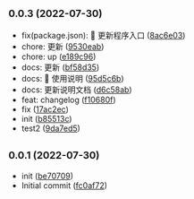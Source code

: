 ## <small>0.0.3 (2022-07-30)</small>

* fix(package.json): 🐛 更新程序入口 ([8ac6e03](https://github.com/tinymce-plugin/i18n-api/commit/8ac6e03))
* chore: 更新 ([9530eab](https://github.com/tinymce-plugin/i18n-api/commit/9530eab))
* chore: up ([e189c96](https://github.com/tinymce-plugin/i18n-api/commit/e189c96))
* docs:  更新 ([bf58d35](https://github.com/tinymce-plugin/i18n-api/commit/bf58d35))
* docs: 📝 使用说明 ([95d5c6b](https://github.com/tinymce-plugin/i18n-api/commit/95d5c6b))
* docs: 更新说明文档 ([d6c58ab](https://github.com/tinymce-plugin/i18n-api/commit/d6c58ab))
* feat: changelog ([f10680f](https://github.com/tinymce-plugin/i18n-api/commit/f10680f))
* fix ([17ac2ec](https://github.com/tinymce-plugin/i18n-api/commit/17ac2ec))
* init ([b85513c](https://github.com/tinymce-plugin/i18n-api/commit/b85513c))
* test2 ([9da7ed5](https://github.com/tinymce-plugin/i18n-api/commit/9da7ed5))



## <small>0.0.1 (2022-07-30)</small>

* init ([be70709](https://github.com/tinymce-plugin/i18n-api/commit/be70709))
* Initial commit ([fc0af72](https://github.com/tinymce-plugin/i18n-api/commit/fc0af72))



